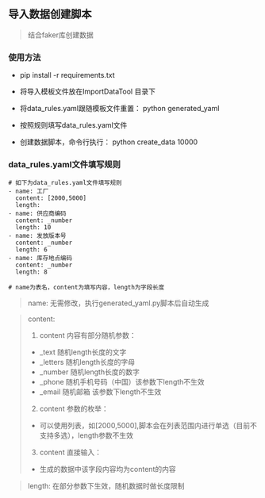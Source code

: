## 导入数据创建脚本
> 结合faker库创建数据

###  使用方法 
  - pip install -r requirements.txt 
  - 将导入模板文件放在ImportDataTool 目录下
  - 将data_rules.yaml跟随模板文件重置： 
    python generated_yaml
    
  - 按照规则填写data_rules.yaml文件
  - 创建数据脚本，命令行执行： 
    python create_data 10000

### data_rules.yaml文件填写规则
```
# 如下为data_rules.yaml文件填写规则
- name: 工厂
  content: [2000,5000]
  length:
- name: 供应商编码
  content: _number
  length: 10
- name: 发放版本号
  content: _number
  length: 6
- name: 库存地点编码
  content: _number
  length: 8
  
# name为表名，content为填写内容，length为字段长度

  ```
> name: 无需修改，执行generated_yaml.py脚本后自动生成

> content:
> 1. content 内容有部分随机参数：
> - _text 随机length长度的文字
> -  _letters 随机length长度的字母
> - _number 随机length长度的数字
> - _phone 随机手机号码（中国）该参数下length不生效
> - _email 随机邮箱 该参数下length不生效
> 2. content 参数的枚举：
> - 可以使用列表，如[2000,5000],脚本会在列表范围内进行单选（目前不支持多选），length参数不生效
> 3. content 直接输入：
> - 生成的数据中该字段内容均为content的内容

> length: 在部分参数下生效，随机数据时做长度限制